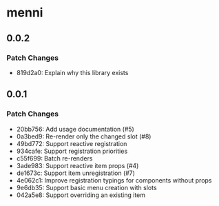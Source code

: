 # menni

## 0.0.2

### Patch Changes

- 819d2a0: Explain why this library exists

## 0.0.1

### Patch Changes

- 20bb756: Add usage documentation (#5)
- 0a3bed9: Re-render only the changed slot (#8)
- 49bd772: Support reactive registration
- 934cafe: Support registration priorities
- c55f699: Batch re-renders
- 3ade983: Support reactive item props (#4)
- de1673c: Support item unregistration (#7)
- 4e062c1: Improve registration typings for components without props
- 9e6db35: Support basic menu creation with slots
- 042a5e8: Support overriding an existing item

